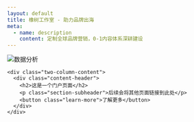 ```yaml
---
layout: default
title: 橡树工作室 - 助力品牌出海
meta:
  - name: description
    content: 定制全球品牌营销，0-1内容体系深耕建设
---
```


<section class="section">
  <div class="column-layout">
    <div class="image-card">
      <img src="{{ '/assets/images/数据分析.svg' | relative_url }}" alt="数据分析">
    </div>
    
    <div class="two-column-content">
      <div class="content-header">
        <h2>这是一个门户页面</h2>
        <p class="section-subheader">后续会将其他页面链接到此处</p>
        <button class="learn-more">了解更多</button>
      </div>
    </div>
  </div>
</section>


